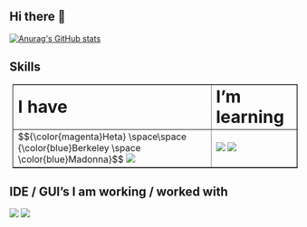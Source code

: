 ## Hi there 👋

<!--
**MariiaMysh/MariiaMysh** is a ✨ _special_ ✨ repository because its `README.md` (this file) appears on your GitHub profile.

Here are some ideas to get you started:

- 🔭 I’m currently working on ...
- 🌱 I’m currently learning ...
- 👯 I’m looking to collaborate on ...
- 🤔 I’m looking for help with ...
- 💬 Ask me about ...
- 📫 How to reach me: ...
- 😄 Pronouns: ...
- ⚡ Fun fact: ...
-->
[![Anurag's GitHub stats](https://github-readme-stats.vercel.app/api?username=MariiaMysh&show_icons=true)](https://github.com/anuraghazra/github-readme-stats)

## Skills

<table border="1px solid black" style="margin: 5px">
<tr>
<td>
<b style="font-size:30px">I have</b>
</td>
<td>
<b style="font-size:30px">I’m learning</b>
</td>
</tr>
<tr>
<td>
$${\color{magenta}Heta} \space\space {\color{blue}Berkeley \space \color{blue}Madonna}$$
<img src="https://skillicons.dev/icons?i=git,github,gitlab&perline=3" />
</td>
<td>
<img src="https://skillicons.dev/icons?i=py,r,matlab&perline=3" />
<img src="https://img.shields.io/badge/Julia-18BFFF?style=for-the-badge&logo=Julia&logoColor=white" /><br>
</td>
</tr>
</table>

## IDE / GUI’s I am working / worked with

<img src="https://skillicons.dev/icons?i=anaconda,pycharm,vscode&perline=5" />
<img src="https://img.shields.io/badge/RStudio-75AADB?style=for-the-badge&logo=RStudio IDE&logoColor=white" />
